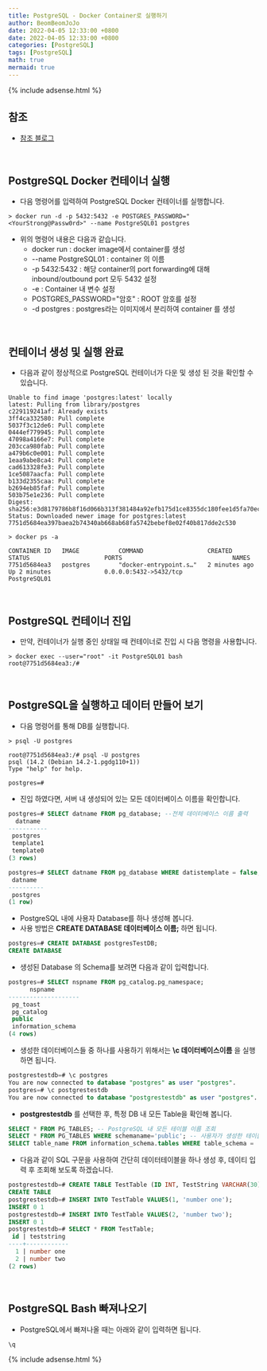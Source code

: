 ```yaml
---
title: PostgreSQL - Docker Container로 실행하기
author: BeomBeomJoJo
date: 2022-04-05 12:33:00 +0800
date: 2022-04-05 12:33:00 +0800
categories: [PostgreSQL]
tags: [PostgreSQL]
math: true
mermaid: true
---
```


{% include adsense.html %}

## **참조**
* [참조 블로그](https://xeppetto.github.io/%EC%86%8C%ED%94%84%ED%8A%B8%EC%9B%A8%EC%96%B4/WSL-and-Docker/15-Docker-PostGreSQL/)

<br/>

## **PostgreSQL Docker 컨테이너 실행**
* 다음 명령어를 입력하여 PostgreSQL Docker 컨테이너를 실행합니다.

```console
> docker run -d -p 5432:5432 -e POSTGRES_PASSWORD="<YourStrong@Passw0rd>" --name PostgreSQL01 postgres
```

* 위의 명령어 내용은 다음과 같습니다.
  * docker run : docker image에서 container를 생성
  * --name PostgreSQL01 : container 의 이름
  * -p 5432:5432 : 해당 container의 port forwarding에 대해 inbound/outbound port 모두 5432 설정
  * -e : Container 내 변수 설정
  * POSTGRES_PASSWORD="암호" : ROOT 암호를 설정
  * -d postgres : postgres라는 이미지에서 분리하여 container 를 생성

<br/>

## **컨테이너 생성 및 실행 완료**
* 다음과 같이 정상적으로 PostgreSQL 컨테이너가 다운 및 생성 된 것을 확인할 수 있습니다.

```console
Unable to find image 'postgres:latest' locally
latest: Pulling from library/postgres
c229119241af: Already exists
3ff4ca332580: Pull complete
5037f3c12de6: Pull complete
0444ef779945: Pull complete
47098a4166e7: Pull complete
203cca980fab: Pull complete
a479b6c0e001: Pull complete
1eaa9abe8ca4: Pull complete
cad613328fe3: Pull complete
1ce5087aacfa: Pull complete
b133d2355caa: Pull complete
b2694eb85faf: Pull complete
503b75e1e236: Pull complete
Digest: sha256:e3d8179786b8f16d066b313f381484a92efb175d1ce8355dc180fee1d5fa70ec
Status: Downloaded newer image for postgres:latest
7751d5684ea397baea2b74340ab668ab68fa5742bebef8e02f40b817dde2c530

> docker ps -a

CONTAINER ID   IMAGE           COMMAND                  CREATED         STATUS                     PORTS                               NAMES
7751d5684ea3   postgres        "docker-entrypoint.s…"   2 minutes ago   Up 2 minutes               0.0.0.0:5432->5432/tcp              PostgreSQL01
```

<br/>

## **PostgreSQL 컨테이너 진입**
* 만약, 컨테이너가 실행 중인 상태일 때 컨테이너로 진입 시 다음 명령을 사용합니다.

```console
> docker exec --user="root" -it PostgreSQL01 bash
root@7751d5684ea3:/#
```

<br/>

## **PostgreSQL을 실행하고 데이터 만들어 보기**
* 다음 명령어를 통해 DB를 실행합니다.

```console
> psql -U postgres
```

```console
root@7751d5684ea3:/# psql -U postgres
psql (14.2 (Debian 14.2-1.pgdg110+1))
Type "help" for help.

postgres=#
```

* 진입 하였다면, 서버 내 생성되어 있는 모든 데이터베이스 이름을 확인합니다.

```sql
postgres=# SELECT datname FROM pg_database; --전체 데이터베이스 이름 출력
  datname
-----------
 postgres
 template1
 template0
(3 rows)
```

```sql
postgres=# SELECT datname FROM pg_database WHERE datistemplate = false; -- 사용자가 생성한 데이터베이스 이름만 출력
 datname
----------
 postgres
(1 row)
```

* PostgreSQL 내에 사용자 Database를 하나 생성해 봅니다.
* 사용 방법은 **CREATE DATABASE 데이터베이스 이름;** 하면 됩니다.

```sql
postgres=# CREATE DATABASE postgresTestDB;
CREATE DATABASE
```

* 생성된 Database 의 Schema를 보려면 다음과 같이 입력합니다.

```sql
postgres=# SELECT nspname FROM pg_catalog.pg_namespace;
      nspname
--------------------
 pg_toast
 pg_catalog
 public
 information_schema
(4 rows)
```

* 생성한 데이터베이스들 중 하나를 사용하기 위해서는 **\c 데이터베이스이름** 을 실행하면 됩니다.

```sql
postgrestestdb=# \c postgres
You are now connected to database "postgres" as user "postgres".
postgres=# \c postgrestestdb
You are now connected to database "postgrestestdb" as user "postgres".
```

* **postgrestestdb** 를 선택한 후, 특정 DB 내 모든 Table을 확인해 봅니다.

```sql
SELECT * FROM PG_TABLES; -- PostgreSQL 내 모든 테이블 이름 조회
SELECT * FROM PG_TABLES WHERE schemaname='public'; -- 사용자가 생성한 테이블 이름 조회
SELECT table_name FROM information_schema.tables WHERE table_schema = 'public' ORDER BY table_name; -- 사용자가 생성한 테이블의 이름 정보만 조회
```

* 다음과 같이 SQL 구문을 사용하여 간단히 데이터테이블을 하나 생성 후, 데이티 입력 후 조회해 보도록 하겠습니다.

```sql
postgrestestdb=# CREATE TABLE TestTable (ID INT, TestString VARCHAR(30));
CREATE TABLE
postgrestestdb=# INSERT INTO TestTable VALUES(1, 'number one');
INSERT 0 1
postgrestestdb=# INSERT INTO TestTable VALUES(2, 'number two');
INSERT 0 1
postgrestestdb=# SELECT * FROM TestTable;
 id | teststring
----+------------
  1 | number one
  2 | number two
(2 rows)
```

<br/>

## **PostgreSQL Bash 빠져나오기**
* PostgreSQL에서 빠져나올 때는 아래와 같이 입력하면 됩니다.

```console
\q
```

{% include adsense.html %}